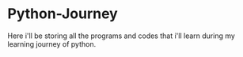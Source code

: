 # Python-Journey
Here i'll be storing all the programs and codes that i'll learn during my learning journey of python.
